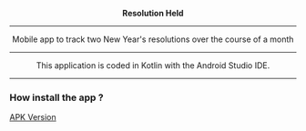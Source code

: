 <p align="center">
  <strong> Resolution Held </strong>
  </p>
<hr> </hr>

<p align="center"> Mobile app to track two New Year's resolutions over the course of a month </p>

<hr> </hr>
  
<p align="center">This application is coded in Kotlin with the Android Studio IDE.</p>

<hr> </hr>

<h3> How install the app ? </h3>

<a href="https://github.com/Gurwan/ResolutionHeld/releases/download/1.0.0/1.0.0.apk">APK Version</a>

